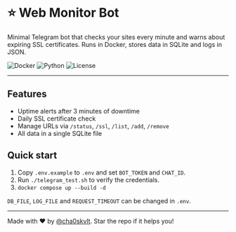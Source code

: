 # ⭐ Web Monitor Bot

Minimal Telegram bot that checks your sites every minute and warns about expiring SSL certificates.
Runs in Docker, stores data in SQLite and logs in JSON.

![Docker](https://img.shields.io/badge/docker-ready-blue)
![Python](https://img.shields.io/badge/python-3.11+-green)
![License](https://img.shields.io/badge/license-MIT-lightgrey)

---

## Features

- Uptime alerts after 3 minutes of downtime
- Daily SSL certificate check
- Manage URLs via `/status`, `/ssl`, `/list`, `/add`, `/remove`
- All data in a single SQLite file

## Quick start

1. Copy `.env.example` to `.env` and set `BOT_TOKEN` and `CHAT_ID`.
2. Run `./telegram_test.sh` to verify the credentials.
3. `docker compose up --build -d`

`DB_FILE`, `LOG_FILE` and `REQUEST_TIMEOUT` can be changed in `.env`.

---

Made with ❤️ by [@cha0skvlt](https://github.com/cha0skvlt). Star the repo if it helps you!
